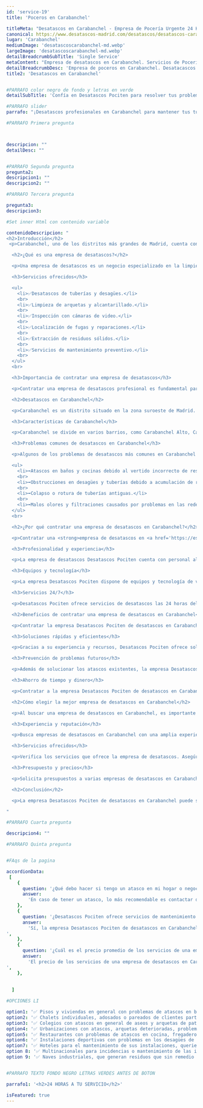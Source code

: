 ```yaml
---
id: 'service-19'
title: 'Poceros en Carabanchel'

titleMeta: "Desatascos en Carabanchel - Empresa de Pocería Urgente 24 Horas | Desatascos Pociten "
canonical: https://www.desatascos-madrid.com/desatascos/desatascos-carabanchel
lugar: 'Carabanchel'
mediumImage: 'desatascoscarabanchel-md.webp'
largeImage: 'desatascoscarabanchel-md.webp'
detailBreadcrumbSubTitle: 'Single Service'
metaContent: "Empresa de desatascos en Carabanchel. Servicios de Pocería Urgentes 24 horas para problemas de obstrucción en tuberías y desagües. Contrata a Desatascos Pociten, tu aliado confiable.☎️ 647 376 782"
detailBreadcrumbDesc: 'Empresa de poceros en Carabanchel. Desatacascos al mejor precio'
title2: 'Desatascos en Carabanchel'


#PARRAFO color negro de fondo y letras en verde
detailSubTitle: 'Confía en Desatascos Pociten para resolver tus problemas de desatascos en Carabanchel de manera profesional y eficiente'

#PARRAFO slider
parrafo: "¡Desatascos profesionales en Carabanchel para mantener tus tuberías en óptimas condiciones!"

#PARRAFO Primera pregunta



descripcion: ""
detailDesc: ""


#PARRAFO Segunda pregunta
pregunta2: 
descripcion1: ""
descripcion2: ""

#PARRAFO Tercera pregunta

pregunta3: 
descripcion3: 

#Set inner Html con contenido variable

contenidoDescripcion: "
<h2>Introducción</h2>
 <p>Carabanchel, uno de los distritos más grandes de Madrid, cuenta con una gran cantidad de viviendas y locales comerciales. El mantenimiento de las redes de saneamiento y desagües es esencial para evitar problemas como atascos, malos olores y filtraciones. En este artículo, exploraremos la importancia de contratar una empresa de desatascos en Carabanchel y los beneficios que ofrece la empresa Desatascos Pociten.</p>

  <h2>¿Qué es una empresa de desatascos?</h2>

  <p>Una empresa de desatascos es un negocio especializado en la limpieza y desbloqueo de tuberías y desagües obstruidos. Estas empresas cuentan con personal capacitado y equipos especializados para hacer frente a una amplia gama de problemas de desatascos.</p>

  <h3>Servicios ofrecidos</h3>

  <ul>
    <li>✅Desatascos de tuberías y desagües.</li>
    <br>
    <li>✅Limpieza de arquetas y alcantarillado.</li>
    <br>
    <li>✅Inspección con cámaras de video.</li>
    <br>
    <li>✅Localización de fugas y reparaciones.</li>
    <br>
    <li>✅Extracción de residuos sólidos.</li>
    <br>
    <li>✅Servicios de mantenimiento preventivo.</li>
    <br>
  </ul>
  <br>

  <h3>Importancia de contratar una empresa de desatascos</h3>

  <p>Contratar una empresa de desatascos profesional es fundamental para garantizar una solución eficiente y duradera a los problemas de obstrucción. Estos especialistas cuentan con los conocimientos, la experiencia y el equipo adecuado para resolver atascos de manera segura, minimizando los daños y evitando futuros problemas.</p>

  <h2>Desatascos en Carabanchel</h2>

  <p>Carabanchel es un distrito situado en la zona suroeste de Madrid. Con una gran población y una amplia variedad de viviendas y locales comerciales, es común encontrar problemas de desatascos en esta zona. La antigüedad de algunas infraestructuras y el uso intensivo de las redes de saneamiento pueden contribuir a la aparición de atascos y obstrucciones.</p>

  <h3>Características de Carabanchel</h3>

  <p>Carabanchel se divide en varios barrios, como Carabanchel Alto, Carabanchel Bajo, Puerta Bonita y Vista Alegre. Cada uno de estos barrios tiene sus propias características y particularidades en términos de infraestructuras de agua y saneamiento. Estas diferencias pueden influir en los problemas de desatascos que se presentan en cada zona.</p>

  <h3>Problemas comunes de desatascos en Carabanchel</h3>

  <p>Algunos de los problemas de desatascos más comunes en Carabanchel incluyen:</p>

  <ul>
    <li>➡️Atascos en baños y cocinas debido al vertido incorrecto de residuos.</li>
    <br>
    <li>➡️Obstrucciones en desagües y tuberías debido a acumulación de residuos, sedimentos o raíces.</li>
    <br>
    <li>➡️Colapso o rotura de tuberías antiguas.</li>
    <br>
    <li>➡️Malos olores y filtraciones causados por problemas en las redes de saneamiento.</li>
  </ul>
  <br>

  <h2>¿Por qué contratar una empresa de desatascos en Carabanchel?</h2>

  <p>Contratar una <strong>empresa de desatascos en <a href='https://es.wikipedia.org/wiki/Carabanchel'>Carabanchel</a></strong> empresa de desatascos en Carabanchel, como Desatascos Pociten, tiene numerosas ventajas y beneficios para los propietarios de viviendas y negocios. Algunas razones para elegir estos servicios son:</p>

  <h3>Profesionalidad y experiencia</h3>

  <p>La empresa de desatascos Desatascos Pociten cuenta con personal altamente capacitado y con amplia experiencia en la resolución de problemas de obstrucción. Estos profesionales conocen las técnicas adecuadas y utilizan equipos especializados para garantizar resultados óptimos.</p>

  <h3>Equipos y tecnología</h3>

  <p>La empresa Desatascos Pociten dispone de equipos y tecnología de vanguardia para llevar a cabo las tareas de limpieza y desbloqueo de manera eficiente. Desde cámaras de video para inspeccionar las tuberías hasta equipos de alta presión para eliminar obstrucciones, estos recursos permiten un diagnóstico preciso y una solución efectiva.</p>

  <h3>Servicios 24/7</h3>

  <p>Desatascos Pociten ofrece servicios de desatascos las 24 horas del día, los 7 días de la semana. Esto significa que puedes contar con su ayuda en cualquier momento, incluso durante los fines de semana y festivos. Los problemas de desatascos pueden surgir en cualquier momento, y tener acceso a servicios de urgencia garantiza una respuesta rápida y eficiente.</p>

  <h2>Beneficios de contratar una empresa de desatascos en Carabanchel</h2>

  <p>Contratar la empresa Desatascos Pociten de desatascos en Carabanchel ofrece una serie de beneficios tanto a nivel práctico como económico. Algunos de estos beneficios incluyen:</p>

  <h3>Soluciones rápidas y eficientes</h3>

  <p>Gracias a su experiencia y recursos, Desatascos Pociten ofrece soluciones rápidas y eficientes a los problemas de obstrucción. Su personal capacitado puede identificar la causa del atasco y aplicar la técnica adecuada para resolverlo de manera efectiva, minimizando el tiempo de inactividad y las molestias.</p>

  <h3>Prevención de problemas futuros</h3>

  <p>Además de solucionar los atascos existentes, la empresa Desatascos Pociten puede ayudar a prevenir problemas futuros. Mediante la limpieza regular de las tuberías y la realización de tareas de mantenimiento preventivo, se puede evitar la acumulación de residuos y la aparición de obstrucciones, lo que prolonga la vida útil de las instalaciones y reduce la necesidad de reparaciones costosas.</p>

  <h3>Ahorro de tiempo y dinero</h3>

  <p>Contratar a la empresa Desatascos Pociten de desatascos en Carabanchel puede ahorrarte tiempo y dinero a largo plazo. Estos profesionales pueden resolver rápidamente los problemas de obstrucción, evitando que se agraven y causen daños mayores. Además, al prevenir problemas futuros, se reduce la necesidad de reparaciones costosas y se minimiza el tiempo de inactividad.</p>

  <h2>Cómo elegir la mejor empresa de desatascos en Carabanchel</h2>

  <p>Al buscar una empresa de desatascos en Carabanchel, es importante considerar algunos aspectos clave para asegurarte de elegir la mejor opción. Aquí hay algunos factores a tener en cuenta:</p>

  <h3>Experiencia y reputación</h3>

  <p>Busca empresas de desatascos en Carabanchel con una amplia experiencia en el sector y una buena reputación entre sus clientes. Puedes leer reseñas y testimonios en línea para obtener una idea de la calidad de sus servicios. Además, asegúrate de que estén debidamente certificados y cuenten con licencias válidas.</p>

  <h3>Servicios ofrecidos</h3>

  <p>Verifica los servicios que ofrece la empresa de desatascos. Asegúrate de que cubran tus necesidades específicas, ya sea la limpieza de tuberías, desbloqueo de desagües, inspección con cámaras u otros servicios relacionados. Cuantas más opciones ofrezcan, mejor preparados estarán para abordar cualquier problema que pueda surgir.</p>

  <h3>Presupuesto y precios</h3>

  <p>Solicita presupuestos a varias empresas de desatascos en Carabanchel y compara los precios. Ten en cuenta que el costo no debe ser el único factor determinante. Considera también la calidad de los servicios, la experiencia del personal y los equipos utilizados. Busca un equilibrio entre calidad y precio.</p>

  <h2>Conclusión</h2>

  <p>La empresa Desatascos Pociten de desatascos en Carabanchel puede ser tu aliado en la resolución de problemas de obstrucción en las tuberías y desagües de tu hogar o negocio. Su experiencia, profesionalidad y tecnología especializada garantizan soluciones rápidas y eficientes, evitando problemas futuros y ahorrando tiempo y dinero. No dudes en contratar sus servicios para mantener tus instalaciones en óptimas condiciones.</p>

"

#PARRAFO Cuarta pregunta

descripcion4: ""

#PARRAFO Quinta pregunta


#FAqs de la pagina

accordionData:
 [
    {
      question: '¿Qué debo hacer si tengo un atasco en mi hogar o negocio en Carabanchel?',
      answer:
        'En caso de tener un atasco, lo más recomendable es contactar de inmediato a la empresa Desatascos Pociten de desatascos en Carabanchel. Evita intentar solucionarlo por ti mismo, ya que podrías empeorar la situación o causar daños adicionales.',
    },
    {
      question: '¿Desatascos Pociten ofrece servicios de mantenimiento para empresas en Carabanchel?',
      answer:
        'Sí, la empresa Desatascos Pociten de desatascos en Carabanchel ofrece servicios de mantenimiento preventivo. Estos servicios consisten en la limpieza regular de las tuberías y desagües para prevenir la acumulación de residuos y obstrucciones. El mantenimiento puede programarse de forma periódica según tus necesidades.
',
    },
    {
      question: '¿Cuál es el precio promedio de los servicios de una empresa de desatascos en Carabanchel?',
      answer:
        'El precio de los servicios de una empresa de desatascos en Carabanchel puede variar dependiendo de diversos factores, como la gravedad del problema, la complejidad de las tuberías y la empresa seleccionada. Es recomendable solicitar presupuestos personalizados a Desatascos Pociten para obtener una estimación precisa.
',
    },
     
  
  ]

#OPCIONES LI

option1: '✅ Pisos y viviendas en general con problemas de atascos en bañeras, fregaderos o inodoros.'
option2: '✅ Chalets individuales, adosados o pareados de clientes particulares en general con problemas de atascos en arquetas de hojas o tierra. '
option3: '✅ Colegios con atascos en general de aseos y arquetas de patios.'
option4: '✅ Urbanizaciones con atascos, arquetas deterioradas, problemas de tuberías o bajantes.'
option5: '✅ Restaurantes con problemas de atascos en cocina, fregaderos o en los aseos de los clientes.'
option6: '✅ Instalaciones deportivas con problemas en los desagües de las piscina o vaciado de arquetas en los vestuarios.'
option7: '✅ Hoteles para el mantenimiento de sus instalaciones, queriendo dar siempre el mejor servicio a sus huéspedes.'
option 8: '✅ Multinacionales para incidencias o mantenimiento de las instalaciones distribuidas en sus oficinas.'
option 9: '✅ Naves industriales, que generan residuos que sin remedio se acumulan en sus arquetas produciendo atrancos.'


#PARRAFO TEXTO FONDO NEGRO LETRAS VERDES ANTES DE BOTON

parrafo1: '<h2>24 HORAS A TU SERVICIO</h2>'

isFeatured: true
---
```

